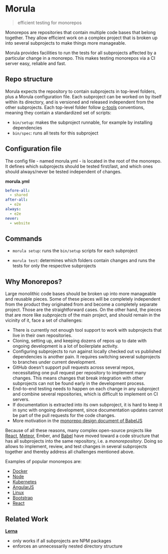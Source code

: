 # Morula

> efficient testing for monorepos

Monorepos are repositories that contain multiple code bases that belong together.
They allow efficient work on a complex project
that is broken up into several subprojects
to make things more manageable.

Morula provides facilities
to run the tests for all subprojects
affected by a particular change in a monorepo.
This makes testing monorepos via a CI server easy, reliable and fast.


## Repo structure

Morula expects the repository to contain subprojects in top-level folders,
plus a Morula configuration file.
Each subproject can be worked on by itself within its directory,
and is versioned and released independent from the other subprojects.
Each top-level folder follow
[o-tools](https://github.com/Originate/o-tools-node) conventions,
meaning they contain a standardized set of scripts:
- `bin/setup`: makes the subproject runnable, for example by installing dependencies
- `bin/spec`: runs all tests for this subproject


## Configuration file

The config file - named morula.yml - is located in the root of the monorepo.
It defines which subprojects should be tested first/last,
and which ones should always/never be tested independent of changes.

__morula.yml__
```yml
before-all:
  - shared
after-all:
  - e2e
always:
  - e2e
never:
  - website
```


## Commands

- `morula setup`:
  runs the `bin/setup` scripts for each subproject

- `morula test`:
  determines which folders contain changes
  and runs the tests for only the respective subprojects


## Why Monorepos?

Large monolithic code bases should be broken up
into more manageable and reusable pieces.
Some of these pieces will be completely independent
from the product they originated from
and become a completely separate project.
Those are the straightforward cases.
On the other hand, 
the pieces that are more like _subprojects_ of the main project, 
and should remain in the vicinity of it,
face a set of challenges:

* There is currently not enough tool support
to work with subprojects that live in their own repositories.
* Cloning, setting up, and keeping dozens of repos up to date
with ongoing development is a lot of boilerplate activity.
* Configuring subprojects to run against locally checked out
vs published dependencies is another pain.
It requires switching several subprojects to branches under current development.
* GitHub doesn't support pull requests across several repos,
necessitating one pull request per repository to implement many changes.
This means changes
that break integration with other subprojects
can not be found early in the development process.
* End-to-end testing needs to happen on each change in any subproject
and combine several repositories,
which is difficult to implement on CI servers.
* If documentation is extracted into its own subproject,
it is hard to keep it in sync with ongoing development,
since documentation updates cannot be part of the pull requests
for the code changes.
* More motivation in the
[monorepo design document of BabelJS](https://github.com/babel/babel/blob/master/doc/design/monorepo.md)

Because of all these reasons,
many complex open-source projects
like [React](https://github.com/facebook/react), [Meteor](https://github.com/meteor/meteor), Ember, and [Babel](https://github.com/babel/babel)
have moved toward a code structure that has
all subprojects into the same repository, i.e. a _monorepository_.
Doing so allows to implement, review, and test changes
in several subprojects together and thereby address all challenges mentioned above.

Examples of popular monorepos are:

* [Docker](https://github.com/docker/docker)
* [Node](https://github.com/nodejs/node)
* [Kubernetes](https://github.com/kubernetes/kubernetes)
* [AngularJS](https://github.com/angular/angular.js)
* [Linux](https://github.com/torvalds/linux)
* [Bootstrap](https://github.com/twbs/bootstrap)
* [React](https://github.com/facebook/react)

## Related Work

__[Lerna](https://github.com/lerna/lerna)__
- only works if all subprojects are NPM packages
- enforces an unnecessarily nested directory structure

